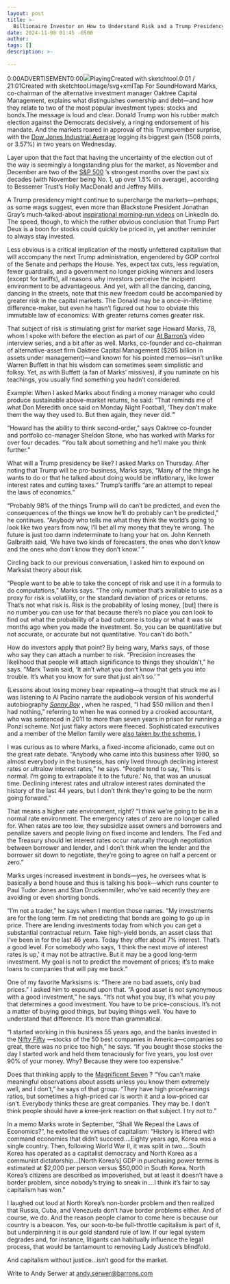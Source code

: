 ```yaml
---
layout: post
title: >-
  Billionaire Investor on How to Understand Risk and a Trump Presidency
date: 2024-11-08 01:45 -0500
author: 
tags: []
description: >-
  
---
```

0:00ADVERTISEMENT0:00![](https://m.wsj.net/video/20241107/7c0b8079-e45d-4323-b21b-158ef5eb2679/1/thumbstrip.jpg)PlayingCreated with sketchtool.0:01 / 21:01Created with sketchtool.image/svg+xmlTap For SoundHoward Marks, co-chairman of the alternative investment manager Oaktree Capital Management, explains what distinguishes ownership and debt—and how they relate to two of the most popular investment types: stocks and bonds.The message is loud and clear. Donald Trump won his rubber match election against the Democrats decisively, a ringing endorsement of his mandate. And the markets roared in approval of this Trumpvember surprise, with the [Dow Jones Industrial Average](/market-data/indexes/djia?mod=article_chiclet) logging its biggest gain (1508 points, or 3.57%) in two years on Wednesday.

Layer upon that the fact that having the uncertainty of the election out of the way is seemingly a longstanding plus for the market, as November and December are two of the [S&P 500](/market-data/indexes/spx?mod=article_chiclet) ’s strongest months over the past six decades (with November being No. 1, up over 1.5% on average), according to Bessemer Trust’s Holly MacDonald and Jeffrey Mills.

A Trump presidency might continue to supercharge the markets—perhaps, as some wags suggest, even more than Blackstone President Jonathan Gray’s much-talked-about [inspirational morning-run videos](https://www.linkedin.com/in/jon-d-gray/recent-activity/all/) on LinkedIn do. The speed, though, to which the rather obvious conclusion that Trump Part Deux is a boon for stocks could quickly be priced in, yet another reminder to always stay invested.

Less obvious is a critical implication of the mostly unfettered capitalism that will accompany the next Trump administration, engendered by GOP control of the Senate and perhaps the House. Yes, expect tax cuts, less regulation, fewer guardrails, and a government no longer picking winners and losers (except for tariffs), all reasons why investors perceive the incipient environment to be advantageous. And yet, with all the dancing, dancing, dancing in the streets, note that this new freedom could be accompanied by greater risk in the capital markets. The Donald may be a once-in-lifetime difference-maker, but even he hasn’t figured out how to obviate this immutable law of economics: With greater returns comes greater risk.

That subject of risk is stimulating grist for market sage Howard Marks, 78, whom I spoke with before the election as part of our [At Barron’s](https://www.barrons.com/video/column/at-barrons) video interview series, and a bit after as well. Marks, co-founder and co-chairman of alternative-asset firm Oaktree Capital Management (\$205 billion in assets under management)—and known for his pointed memos—isn’t unlike Warren Buffett in that his wisdom can sometimes seem simplistic and folksy. Yet, as with Buffett (a fan of Marks’ missives), if you ruminate on his teachings, you usually find something you hadn’t considered.

Example: When I asked Marks about finding a money manager who could produce sustainable above-market returns, he said: “That reminds me of what Don Meredith once said on Monday Night Football, ‘They don’t make them the way they used to. But then again, they never did.’”

“Howard has the ability to think second-order,” says Oaktree co-founder and portfolio co-manager Sheldon Stone, who has worked with Marks for over four decades. “You talk about something and he’ll make you think further.”

What will a Trump presidency be like? I asked Marks on Thursday. After noting that Trump will be pro-business, Marks says, “Many of the things he wants to do or that he talked about doing would be inflationary, like lower interest rates and cutting taxes.” Trump’s tariffs “are an attempt to repeal the laws of economics.”

“Probably 98% of the things Trump will do can’t be predicted, and even the consequences of the things we know he’ll do probably can’t be predicted,” he continues. “Anybody who tells me what they think the world’s going to look like two years from now, I’ll bet all my money that they’re wrong. The future is just too damn indeterminate to hang your hat on. John Kenneth Galbraith said, ‘We have two kinds of forecasters, the ones who don’t know and the ones who don’t know they don’t know.’ ”

Circling back to our previous conversation, I asked him to expound on Marksist theory about risk.

“People want to be able to take the concept of risk and use it in a formula to do computations,” Marks says. “The only number that’s available to use as a proxy for risk is volatility, or the standard deviation of prices or returns. That’s not what risk is. Risk is the probability of losing money, [but] there is no number you can use for that because there’s no place you can look to find out what the probability of a bad outcome is today or what it was six months ago when you made the investment. So, you can be quantitative but not accurate, or accurate but not quantitative. You can’t do both.”

How do investors apply that point? By being wary, Marks says, of those who say they can attach a number to risk. “Precision increases the likelihood that people will attach significance to things they shouldn’t,” he says. “Mark Twain said, ‘It ain’t what you don’t know that gets you into trouble. It’s what you know for sure that just ain’t so.’ ”

(Lessons about losing money bear repeating—a thought that struck me as I was listening to Al Pacino narrate the audiobook version of his wonderful autobiography *[Sonny Boy](https://www.wsj.com/arts-culture/books/sonny-boy-review-a-star-early-and-late-e0bb3d55?mod=article_inline)* , when he rasped, “I had \$50 million and then I had nothing,” referring to when he was conned by a crooked accountant, who was sentenced in 2011 to more than seven years in prison for running a Ponzi scheme. Not just flaky actors were fleeced. Sophisticated executives and a member of the Mellon family were [also taken by the scheme.](https://www.wsj.com/articles/SB10001424052748704005404576176960198327934?mod=article_inline) )

I was curious as to where Marks, a fixed-income aficionado, came out on the great rate debate. “Anybody who came into this business after 1980, so almost everybody in the business, has only lived through declining interest rates or ultralow interest rates,” he says. “People tend to say, ‘This is normal. I’m going to extrapolate it to the future.’ No, that was an unusual time. Declining interest rates and ultralow interest rates dominated the history of the last 44 years, but I don’t think they’re going to be the norm going forward.”

That means a higher rate environment, right? “I think we’re going to be in a normal rate environment. The emergency rates of zero are no longer called for. When rates are too low, they subsidize asset owners and borrowers and penalize savers and people living on fixed income and lenders. The Fed and the Treasury should let interest rates occur naturally through negotiation between borrower and lender, and I don’t think when the lender and the borrower sit down to negotiate, they’re going to agree on half a percent or zero.”

Marks urges increased investment in bonds—yes, he oversees what is basically a bond house and thus is talking his book—which runs counter to Paul Tudor Jones and Stan Druckenmiller, who’ve said recently they are avoiding or even shorting bonds.

“​​I’m not a trader,” he says when I mention those names. “My investments are for the long term. I’m not predicting that bonds are going to go up in price. There are lending investments today from which you can get a substantial contractual return. Take high-yield bonds, an asset class that I’ve been in for the last 46 years. Today they offer about 7% interest. That’s a good level. For somebody who says, ‘I think the next move of interest rates is up,’ it may not be attractive. But it may be a good long-term investment. My goal is not to predict the movement of prices; it’s to make loans to companies that will pay me back.”

One of my favorite Marksisms is: “There are no bad assets, only bad prices.” I asked him to expound upon that. “A good asset is not synonymous with a good investment,” he says. “It’s not what you buy, it’s what you pay that determines a good investment. You have to be price-conscious. It’s not a matter of buying good things, but buying things well. You have to understand that difference. It’s more than grammatical.

“I started working in this business 55 years ago, and the banks invested in the [Nifty Fifty](https://www.barrons.com/articles/SB891056669711984500?mod=article_inline) —stocks of the 50 best companies in America—companies so great, there was no price too high,” he says. “If you bought those stocks the day I started work and held them tenaciously for five years, you lost over 90% of your money. Why? Because they were too expensive.”

Does that thinking apply to the [Magnificent Seven](/market-data/funds/mags?mod=article_chiclet) ? “You can’t make meaningful observations about assets unless you know them extremely well, and I don’t,” he says of that group. “They have high price/earnings ratios, but sometimes a high-priced car is worth it and a low-priced car isn’t. Everybody thinks these are great companies. They may be. I don’t think people should have a knee-jerk reaction on that subject. I try not to.”

In a memo Marks wrote in September, “Shall We Repeal the Laws of Economics?”, he extolled the virtues of capitalism: “History is littered with command economies that didn’t succeed.…Eighty years ago, Korea was a single country. Then, following World War II, it was split in two….South Korea has operated as a capitalist democracy and North Korea as a communist dictatorship…[North Korea’s] GDP in purchasing power terms is estimated at \$2,000 per person versus \$50,000 in South Korea. North Korea’s citizens are described as impoverished, but at least it doesn’t have a border problem, since nobody’s trying to sneak in….I think it’s fair to say capitalism has won.”

I laughed out loud at North Korea’s non-border problem and then realized that Russia, Cuba, and Venezuela don’t have border problems either. And of course, we do. And the reason people clamor to come here is because our country is a beacon. Yes, our soon-to-be full-throttle capitalism is part of it, but underpinning it is our gold standard rule of law. If our legal system degrades and, for instance, litigants can habitually influence the legal process, that would be tantamount to removing Lady Justice’s blindfold.

And capitalism without justice…isn’t good for the market.

Write to Andy Serwer at [andy.serwer@barrons.com](mailto:andy.serwer@barrons.com)


